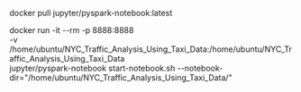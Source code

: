 docker pull jupyter/pyspark-notebook:latest

docker run -it --rm -p 8888:8888 \
-v /home/ubuntu/NYC_Traffic_Analysis_Using_Taxi_Data:/home/ubuntu/NYC_Traffic_Analysis_Using_Taxi_Data \
jupyter/pyspark-notebook start-notebook.sh --notebook-dir="/home/ubuntu/NYC_Traffic_Analysis_Using_Taxi_Data/"

